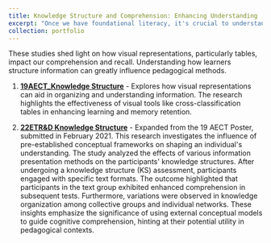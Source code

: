 ```yaml
---
title: Knowledge Structure and Comprehension: Enhancing Understanding
excerpt: "Once we have foundational literacy, it's crucial to understand how individuals organize and comprehend information"
collection: portfolio
---
```


These studies shed light on how visual representations, particularly tables, impact our comprehension and recall. Understanding how learners structure information can greatly influence pedagogical methods.

1. [**19AECT_Knowledge Structure**](https://mlee010.github.io/MinkyungLee/files/19KS.pdf) - Explores how visual representations can aid in organizing and understanding information. The research highlights the effectiveness of visual tools like cross-classification tables in enhancing learning and memory retention.
   
3. [**22ETR&D Knowledge Structure**](https://mlee010.github.io/MinkyungLee/files/22KS.pdf) - Expanded from the 19 AECT Poster, submitted in February 2021. This research investigates the influence of pre-established conceptual frameworks on shaping an individual's understanding. The study analyzed the effects of various information presentation methods on the participants' knowledge structures. After undergoing a knowledge structure (KS) assessment, participants engaged with specific text formats. The outcome highlighted that participants in the text group exhibited enhanced comprehension in subsequent tests. Furthermore, variations were observed in knowledge organization among collective groups and individual networks. These insights emphasize the significance of using external conceptual models to guide cognitive comprehension, hinting at their potential utility in pedagogical contexts.

